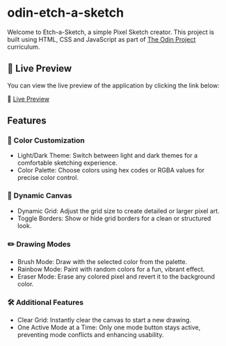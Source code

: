 # odin-etch-a-sketch

Welcome to Etch-a-Sketch, a simple Pixel Sketch creator. This project is built using HTML, CSS and JavaScript as part of [The Odin Project](https://www.theodinproject.com/dashboard) curriculum.

## 🚀 Live Preview

You can view the live preview of the application by clicking the link below:

🔗 [Live Preview](https://issakass.github.io/odin-etch-a-sketch/)

## Features

### 🎨 Color Customization

- Light/Dark Theme: Switch between light and dark themes for a comfortable sketching experience.
- Color Palette: Choose colors using hex codes or RGBA values for precise color control.

### 📐 Dynamic Canvas

- Dynamic Grid: Adjust the grid size to create detailed or larger pixel art.
- Toggle Borders: Show or hide grid borders for a clean or structured look.

### ✏️ Drawing Modes

- Brush Mode: Draw with the selected color from the palette.
- Rainbow Mode: Paint with random colors for a fun, vibrant effect.
- Eraser Mode: Erase any colored pixel and revert it to the background color.

### 🛠️ Additional Features

- Clear Grid: Instantly clear the canvas to start a new drawing.
- One Active Mode at a Time: Only one mode button stays active, preventing mode conflicts and enhancing usability.
